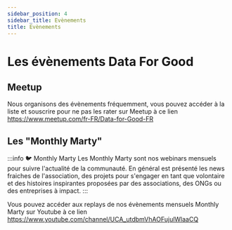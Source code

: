 ```yaml
---
sidebar_position: 4
sidebar_title: Evènements
title: Evènements
---
```


# Les évènements Data For Good

## Meetup
Nous organisons des évènements fréquemment, vous pouvez accéder à la liste et souscrire pour ne pas les rater sur Meetup à ce lien https://www.meetup.com/fr-FR/Data-for-Good-FR

## Les "Monthly Marty"

:::info 🐦 Monthly Marty
Les Monthly Marty sont nos webinars mensuels pour suivre l'actualité de la communauté. En général est présenté les news fraiches de l'association, des projets pour s'engager en tant que volontaire et des histoires inspirantes proposées par des associations, des ONGs ou des entreprises à impact.
:::

Vous pouvez accéder aux replays de nos évènements mensuels Monthly Marty sur Youtube à ce lien https://www.youtube.com/channel/UCA_utdbmVhAOFujulWlaaCQ